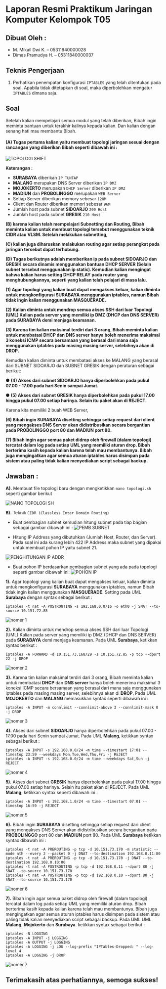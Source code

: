 # Laporan Resmi Praktikum Jaringan Komputer Kelompok T05
## Dibuat Oleh : 
- M. Mikail Dwi K. – 05311840000028
- Dimas Pramudya H. – 05311840000037

## Teknis Pengerjaan
1. Perhatikan penempatan konfigurasi ```IPTABLES``` yang telah ditentukan pada soal. Apabila tidak ditetapkan di soal, maka diperbolehkan mengatur ```IPTABLES``` dimana saja.

## Soal
Setelah kalian mempelajari semua modul yang telah diberikan, Bibah ingin meminta bantuan untuk
terakhir kalinya kepada kalian. Dan kalian dengan senang hati mau membantu Bibah.

#### (A) Tugas pertama kalian yaitu membuat topologi jaringan sesuai dengan rancangan yang diberikan Bibah seperti dibawah ini :
![TOPOLOGI SHIFT](https://user-images.githubusercontent.com/55182072/103220392-bf444380-4952-11eb-9726-9f84645d1aa1.PNG)

**Keterangan :**

- **SURABAYA** diberikan ```IP TUNTAP```
- **MALANG** merupakan DNS Server diberikan ```IP DMZ```
- **MOJOKERTO** merupakan ```DHCP Server``` diberikan ```IP DMZ```
- **MADIUN** dan **PROBOLINGGO** merupakan ```WEB Server```
- Setiap Server diberikan memory sebesar ```128M```
- Client dan Router diberikan memori sebesar ```96M```
- Jumlah host pada subnet **SIDOARJO** ```200 Host```
- Jumlah host pada subnet **GRESIK** ```210 Host```

**(B) karena kalian telah mempelajari Subnetting dan Routing, Bibah meminta kalian untuk membuat
topologi tersebut menggunakan teknik CIDR atau VLSM. Setelah melakukan subnetting,**

**(C) kalian juga diharuskan melakukan routing agar setiap perangkat pada jaringan tersebut dapat terhubung.**

**(D) Tugas berikutnya adalah memberikan ip pada subnet SIDOARJO dan GRESIK secara dinamis menggunakan bantuan DHCP SERVER (Selain subnet tersebut menggunakan ip static). Kemudian kalian mengingat bahwa kalian harus setting DHCP RELAY pada router yang menghubungkannya, seperti yang kalian telah pelajari di masa lalu.**

**(1) Agar topologi yang kalian buat dapat mengakses keluar, kalian diminta untuk mengkonfigurasi
SURABAYA menggunakan iptables, namun Bibah tidak ingin kalian menggunakan
MASQUERADE.**

**(2) Kalian diminta untuk mendrop semua akses SSH dari luar Topologi (UML) Kalian pada server
yang memiliki ip DMZ (DHCP dan DNS SERVER) pada SURABAYA demi menjaga keamanan.**

**(3) Karena tim kalian maksimal terdiri dari 3 orang, Bibah meminta kalian untuk membatasi DHCP
dan DNS server hanya boleh menerima maksimal 3 koneksi ICMP secara bersamaan yang berasal dari
mana saja menggunakan iptables pada masing masing server, selebihnya akan di DROP.**

Kemudian kalian diminta untuk membatasi akses ke MALANG yang berasal dari SUBNET
SIDOARJO dan SUBNET GRESIK dengan peraturan sebagai berikut:

● **(4) Akses dari subnet SIDOARJO hanya diperbolehkan pada pukul 07.00 - 17.00 pada hari Senin
sampai Jumat.**

● **(5) Akses dari subnet GRESIK hanya diperbolehkan pada pukul 17.00 hingga pukul 07.00 setiap
harinya. Selain itu paket akan di REJECT.**

Karena kita memiliki 2 buah WEB Server, 

**(6) Bibah ingin SURABAYA disetting sehingga setiap
request dari client yang mengakses DNS Server akan didistribusikan secara bergantian pada
PROBOLINGGO port 80 dan MADIUN port 80.**

**(7) Bibah ingin agar semua paket didrop oleh firewall (dalam topologi) tercatat dalam log pada setiap
UML yang memiliki aturan drop.
Bibah berterima kasih kepada kalian karena telah mau membantunya. Bibah juga mengingatkan agar
semua aturan iptables harus disimpan pada sistem atau paling tidak kalian menyediakan script sebagai
backup.**

## Jawaban :
**A).** Membuat file topologi baru dengan mengketikkan ```nano topologi.sh``` seperti gambar berikut

![NANO TOPOLOGI SH](https://user-images.githubusercontent.com/55182072/103221597-9c675e80-4955-11eb-8a37-0e883d85b092.PNG)

**B).** Teknik ```CIDR (Classless Inter Domain Routing)```

- Buat pembagian subnet kemudian hitung subnet pada tiap bagian sebagai gambar dibawah ini :
![PEMB SUBNET](https://user-images.githubusercontent.com/55182072/103223138-2f08fd00-4958-11eb-9d5d-e25f16df5264.PNG)

- Hitung IP Address yang dibutuhkan (Jumlah Host, Router, dan Server). Pada soal ini ada kurang lebih 422 IP Address maka subnet yang dipakai untuk membuat pohon IP yaitu subnet 21.

![PENGHITUNGAN IP ADDR](https://user-images.githubusercontent.com/55182072/103221953-5eb70580-4956-11eb-90fe-6784fc491bc4.PNG)

- Buat pohon IP berdasarkan pembagian subnet yang ada pada topologi seperti gambar dibawah ini:
![POHON IP](https://user-images.githubusercontent.com/55182072/103223942-a3906b80-4959-11eb-8ebe-1042c8cc94c8.PNG)

**1).** Agar topologi yang kalian buat dapat mengakses keluar, kalian diminta untuk mengkonfigurasi
**SURABAYA** menggunakan iptables, namun Bibah tidak ingin kalian menggunakan
**MASQUERADE**. Setting pada UML **Surabaya** dengan syntax sebagai berikut :

```iptables -t nat -A POSTROUTING -s 192.168.0.0/16 -o eth0 -j SNAT --to-source 10.151.72.85```

![nomer 1](https://user-images.githubusercontent.com/55182072/103225439-7e512c80-495c-11eb-8d11-3e6791eff497.PNG)


**2).** Kalian diminta untuk mendrop semua akses SSH dari luar Topologi (UML) Kalian pada server
yang memiliki ip DMZ (DHCP dan DNS SERVER) pada **SURABAYA** demi menjaga keamanan. Pada UML **Surabaya**, ketikkan syntax berikut :

```iptables -A FORWARD -d 10.151.73.168/29 -s 10.151.72.85 -p tcp --dport 22 -j DROP```

![nomer 2](https://user-images.githubusercontent.com/55182072/103225894-82ca1500-495d-11eb-952b-2962301c3c0f.PNG)

**3).** Karena tim kalian maksimal terdiri dari 3 orang, Bibah meminta kalian untuk membatasi **DHCP**
dan **DNS server** hanya boleh menerima maksimal 3 koneksi ICMP secara bersamaan yang berasal dari
mana saja menggunakan iptables pada masing masing server, selebihnya akan di **DROP**. Pada UML **MOJOKERTO** dan **MALANG** memasukkan syntax seperti dibawah ini :

```iptables -A INPUT -m connlimit --connlimit-above 3 --connlimit-mask 0 -j DROP```

![nomer 3](https://user-images.githubusercontent.com/55182072/103226175-18fe3b00-495e-11eb-93ba-c4b2f15bc302.PNG)

**4).** Akses dari subnet **SIDOARJO** hanya diperbolehkan pada pukul 07.00 - 17.00 pada hari Senin
sampai Jumat. Pada UML **Malang**, ketikkan syntax sebagai berikut :

```iptables -A INPUT -s 192.168.0.0/24 -m time --timestart 00:00 --timestop 06:59 --weekdays Mon,Tue,Wed,Thu,Fri -j REJECT
iptables -A INPUT -s 192.168.0.0/24 -m time --timestart 17:01 --timestop 23:59 --weekdays Mon,Tue,Wed,Thu,Fri -j REJECT
iptables -A INPUT -s 192.168.0.0/24 -m time --weekdays Sat,Sun -j REJECT
```
![nomer 4](https://user-images.githubusercontent.com/55182072/103226483-d0934d00-495e-11eb-9944-82385968f633.PNG)

**5).** Akses dari subnet **GRESIK** hanya diperbolehkan pada pukul 17.00 hingga pukul 07.00 setiap
harinya. Selain itu paket akan di REJECT. Pada UML **Malang**, ketikkan syntax seperti dibawah ini :

```iptables -A INPUT -s 192.168.1.0/24 -m time --timestart 07:01 --timestop 16:59 -j REJECT```

![nomer 5](https://user-images.githubusercontent.com/55182072/103226639-2e279980-495f-11eb-89aa-afd3b1e23d48.PNG)

**6).** Bibah ingin **SURABAYA** disetting sehingga setiap
request dari client yang mengakses DNS Server akan didistribusikan secara bergantian pada
**PROBOLINGGO** port 80 dan **MADIUN** port 80. Pada UML **Surabaya** ketikkan syntax dibawah ini :

```
iptables -t nat -A PREROUTING -p tcp -d 10.151.73.170 -m statistic --mode nth --every 2 --packet 0 -j DNAT --to-destination 192.168.0.11:80
iptables -t nat -A PREROUTING -p tcp -d 10.151.73.170 -j DNAT --to-destination 192.168.0.10:80
iptables -t nat -A POSTROUTING -p tcp -d 192.168.0.11 --dport 80 -j SNAT --to-source 10.151.73.170
iptables -t nat -A POSTROUTING -p tcp -d 192.168.0.10 --dport 80 -j SNAT --to-source 10.151.73.170
```

![nomer 6](https://user-images.githubusercontent.com/55182072/103227512-18b36f00-4961-11eb-82d8-d17eeda37fb3.PNG)

**7).** Bibah ingin agar semua paket didrop oleh firewall (dalam topologi) tercatat dalam log pada setiap
UML yang memiliki aturan drop.
Bibah berterima kasih kepada kalian karena telah mau membantunya. Bibah juga mengingatkan agar
semua aturan iptables harus disimpan pada sistem atau paling tidak kalian menyediakan script sebagai
backup. Pada UML UML **Malang**, **Mojokerto** dan **Surabaya**. ketikkan syntax sebagai berikut :

```
iptables -N LOGGING
iptables -A INPUT -j LOGGING
iptables -A OUTPUT -j LOGGING
iptables -A LOGGING -j LOG --log-prefix "IPTables-Dropped: " --log-level 4
iptables -A LOGGING -j DROP
```

![nomer 7](https://user-images.githubusercontent.com/55182072/103227515-19e49c00-4961-11eb-8696-9775f41ae702.PNG)

## Terimakasih atas perhatiannya, semoga sukses!

